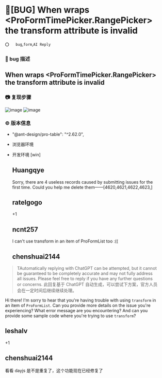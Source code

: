 # 🐛[BUG] When <ProFormList> wraps <ProFormTimePicker.RangePicker> the transform attribute is invalid

`⭕️   bug`,`form`,`AI Reply`

### 🐛 bug 描述

## When <ProFormList> wraps <ProFormTimePicker.RangePicker> the transform attribute is invalid

### 📷 复现步骤

![image](https://user-images.githubusercontent.com/24401771/153783641-eaebe132-1001-4437-b3a0-fb0b08e40054.png)
![image](https://user-images.githubusercontent.com/24401771/153783815-ab8f91d0-4fb5-4952-b1c6-91513ee57c8d.png)

### © 版本信息

- "@ant-design/pro-table": "^2.62.0",
- 浏览器环境
- 开发环境 [win]

  ## Huangqye

  Sorry, there are 4 useless records caused by submitting issues for the first time. Could you help me delete them——[4620,4621,4622,4623,]

  ## ratelgogo

  +1

  ## ncnt257

  I can't use transform in an item of ProFormList too :((

  ## chenshuai2144

> TAutomatically replying with ChatGPT can be attempted, but it cannot be guaranteed to be completely accurate and may not fully address all issues. Please feel free to reply if you have any further questions or concerns.
> 此回复基于 ChatGPT 自动生成，可以尝试下方案，官方人员会在一定时间后继续继续处理。

Hi there! I'm sorry to hear that you're having trouble with using `transform` in an item of `ProFormList`. Can you provide more details on the issue you're experiencing? What error message are you encountering? And can you provide some sample code where you're trying to use `transform`?

## leshalv

+1

## chenshuai2144

看看 dayjs 是不是重复了，这个功能现在已经修复了
